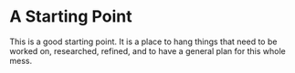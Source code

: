 # A Starting Point
This is a good starting point. It is a place to hang things that need to be worked on, researched, refined, and to have a general plan for this whole mess.


